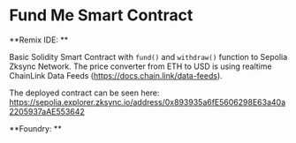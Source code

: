 # Fund Me Smart Contract

**Remix IDE:
**

Basic Solidity Smart Contract with ```fund()``` and ```withdraw()``` function to Sepolia Zksync Network. The price converter from ETH to USD is using realtime ChainLink Data Feeds (https://docs.chain.link/data-feeds).

The deployed contract can be seen here: https://sepolia.explorer.zksync.io/address/0x893935a6fE5606298E63a40a2205937aAE553642

**Foundry: 
**
